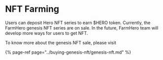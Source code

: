 # NFT Farming

Users can deposit Hero NFT series to earn $HERO token. Currently, the FarmHero genesis NFT series are on sale. In the future, FarmHero team will develop more ways for users to get NFT.

To know more about the genesis NFT sale, please visit 

{% page-ref page="../buying-genesis-nft/genesis-nft.md" %}



